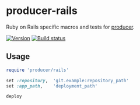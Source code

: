 producer-rails
==============

  Ruby on Rails specific macros and tests for [producer][].

[![Version      ][badge-version-img]][badge-version-uri]
[![Build status ][badge-build-img]][badge-build-uri]


Usage
-----

```ruby
require 'producer/rails'

set :repository,  'git.example:repository_path'
set :app_path,    'deployment_path'

deploy
```



[producer]:           https://github.com/tjouan/producer-core
[badge-version-img]:  https://img.shields.io/gem/v/producer-rails.svg?style=flat-square
[badge-version-uri]:  https://rubygems.org/gems/producer-rails
[badge-build-img]:    https://img.shields.io/travis/tjouan/producer-rails/master.svg?style=flat-square
[badge-build-uri]:    https://travis-ci.org/tjouan/producer-rails
